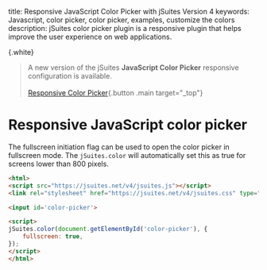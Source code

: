title: Responsive JavaScript Color Picker with jSuites Version 4
keywords: Javascript, color picker, color picker, examples, customize the colors
description: jSuites color picker plugin is a responsive plugin that helps improve the user experience on web applications.

{.white}
> A new version of the jSuites **JavaScript Color Picker** responsive configuration is available.
> <br><br>
> [Responsive Color Picker](/docs/color-picker/mobile){.button .main target="_top"}

Responsive JavaScript color picker
=================================

The fullscreen initiation flag can be used to open the color picker in fullscreen mode. The `jSuites.color` will automatically set this as true for screens lower than 800 pixels.


```html
<html>
<script src="https://jsuites.net/v4/jsuites.js"></script>
<link rel="stylesheet" href="https://jsuites.net/v4/jsuites.css" type="text/css" />

<input id='color-picker'>

<script>
jSuites.color(document.getElementById('color-picker'), {
    fullscreen: true,
});
</script>
</html>
```

